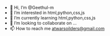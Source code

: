 - 👋 Hi, I’m @Geethul-m
- 👀 I’m interested in html,python,css,js
- 🌱 I’m currently learning html,python,css,js
- 💞️ I’m looking to collaborate on ...
- 📫 How to reach me atwarsoilders@gmail.com

<!---
Geethul-m/Geethul-m is a ✨ special ✨ repository because its `README.md` (this file) appears on your GitHub profile.
You can click the Preview link to take a look at your changes.
--->
